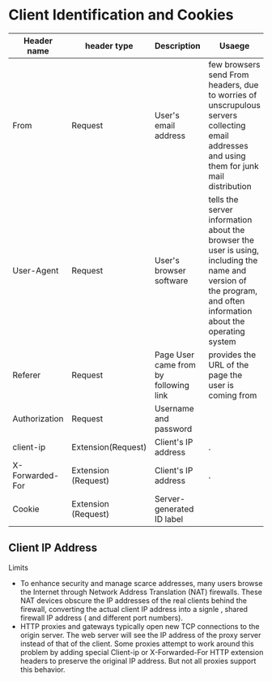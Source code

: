 # Client Identification and Cookies

| Header name | header type | Description | Usaege |
| ---- | ---- | ---- | ---- |
| From | Request | User's email address |  few browsers send From headers, due to worries of unscrupulous servers collecting email addresses and using them for junk mail distribution | 
| User-Agent | Request | User's browser software | tells the server information about the browser the user is using, including the name and version of the program, and often information about the operating system |
| Referer | Request | Page User came from by following link | provides the URL of the page the user is coming from |
| Authorization | Request | Username and password |  |
| client-ip | Extension(Request) | Client's IP address |.  | 
| X-Forwarded-For | Extension (Request) | Client's IP address |.  | 
| Cookie | Extension (Request) | Server-generated ID label |    |

## Client IP Address

Limits 
- To enhance security and manage scarce addresses, many users browse the Internet through Network Address Translation (NAT) firewalls. These NAT devices obscure the IP addresses of the real clients behind the firewall, converting the actual client IP address into a signle , shared firewall IP address ( and different port numbers). 
- HTTP  proxies and gateways typically open new TCP connections to the origin server. The web server will see the IP address of the proxy server instead of that of the client. Some proxies attempt to work around this problem by adding special Client-ip or X-Forwarded-For HTTP extension headers to preserve the original IP address. But not all proxies support this behavior.




